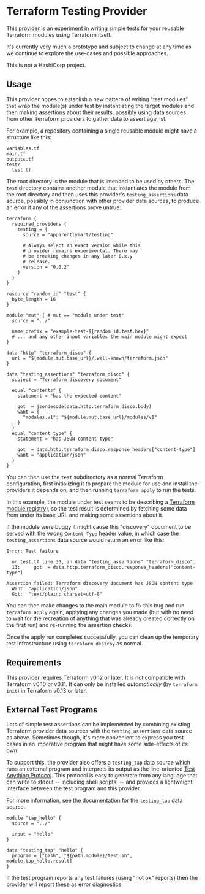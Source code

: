 # Terraform Testing Provider

This provider is an experiment in writing simple tests for your reusable
Terraform modules using Terraform itself.

It's currently very much a prototype and subject to change at any time as we
continue to explore the use-cases and possible approaches.

This is not a HashiCorp project.

## Usage

This provider hopes to establish a new pattern of writing "test modules"
that wrap the module(s) under test by instantiating the target modules and
then making assertions about their results, possibly using data sources from
other Terraform providers to gather data to assert against.

For example, a repository containing a single reusable module might have
a structure like this:

```
variables.tf
main.tf
outputs.tf
test/
  test.tf
```

The root directory is the module that is intended to be used by others. The
`test` directory contains another module that instantiates the module from
the root directory and then uses this provider's `testing_assertions` data
source, possibly in conjunction with other provider data sources, to produce
an error if any of the assertions prove untrue:

```hcl
terraform {
  required_providers {
    testing = {
      source = "apparentlymart/testing"

      # Always select an exact version while this
      # provider remains experimental. There may
      # be breaking changes in any later 0.x.y
      # release.
      version = "0.0.2"
    }
  }
}

resource "random_id" "test" {
  byte_length = 16
}

module "mut" { # mut == "module under test"
  source = "../"

  name_prefix = "example-test-${random_id.test.hex}"
  # ... and any other input variables the main module might expect
}

data "http" "terraform_disco" {
  url = "${module.mut.base_url}/.well-known/terraform.json"
}

data "testing_assertions" "terraform_disco" {
  subject = "Terraform discovery document"

  equal "contents" {
    statement = "has the expected content"

    got  = jsondecode(data.http.terraform_disco.body)
    want = {
      "modules.v1": "${module.mut.base_url}/modules/v1"
    }
  }
  equal "content_type" {
    statement = "has JSON content type"

    got  = data.http.terraform_disco.response_headers["content-type"]
    want = "application/json"
  }
}
```

You can then use the `test` subdirectory as a normal Terraform configuration,
first initializing it to prepare the module for use and install the providers
it depends on, and then running `terraform apply` to run the tests.

In this example, the module under test seems to be describing a
[Terraform module registry](https://www.terraform.io/docs/registry/api.html)),
so the test result is determined by fetching some data from under its
base URL and making some assertions about it.

If the module were buggy it might cause this "discovery" document to be served
with the wrong `Content-Type` header value, in which case the `testing_assertions`
data source would return an error like this:

```
Error: Test failure

  on test.tf line 30, in data "testing_assertions" "terraform_disco":
  13:     got  = data.http.terraform_disco.response_headers["content-type"]

Assertion failed: Terraform discovery document has JSON content type
  Want: "application/json"
  Got:  "text/plain; charset=utf-8"
```

You can then make changes to the main module to fix this bug and run
`terraform apply` again, applying any changes you made (but with no need to
wait for the recreation of anything that was already created correctly on the
first run) and re-running the assertion checks.

Once the apply run completes successfully, you can clean up the temporary test
infrastructure using `terraform destroy` as normal.

## Requirements

This provider requires Terraform v0.12 or later. It is not compatible with
Terraform v0.10 or v0.11. It can only be installed _automatically_ (by
`terraform init`) in Terraform v0.13 or later.

## External Test Programs

Lots of simple test assertions can be implemented by combining existing Terraform
provider data sources with the `testing_assertions` data source as above.
Sometimes though, it's more convenient to express you test cases in an
imperative program that might have some side-effects of its own.

To support this, the provider also offers a `testing_tap` data source which
runs an external program and interprets its output as the line-oriented
[Test Anything Protocol](https://testanything.org/). This protocol is easy
to generate from any language that can write to stdout -- including shell scripts!
-- and provides a lightweight interface between the test program and this
provider.

For more information, see the documentation for the `testing_tap` data source.

```hcl
module "tap_hello" {
  source = "../"

  input = "hello"
}

data "testing_tap" "hello" {
  program = ["bash", "${path.module}/test.sh", module.tap_hello.result]
}
```

If the test program reports any test failures (using "not ok" reports) then
the provider will report these as error diagnostics.
